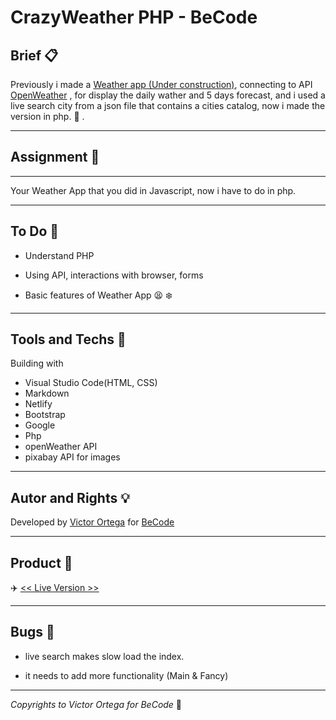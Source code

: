 # CrazyWeather PHP - BeCode

## Brief :clipboard:

Previously i made a [Weather app (Under construction)](https://github.com/ortegaVictorBe/weatherApp.git), connecting to API [OpenWeather](https://openweathermap.org/api) , for display the daily wather and 5 days forecast, and i used a live search city from a json file that contains a cities catalog, now i made the version in php. :smoking: .

---

## Assignment :speech_balloon:

---

Your Weather App that you did in Javascript, now i have to do in php.

---

## To Do :newspaper:

- Understand PHP

- Using API, interactions with browser, forms

- Basic features of Weather App :tired_face: :snowflake:

---

## Tools and Techs :hammer:

Building with

- Visual Studio Code(HTML, CSS)
- Markdown
- Netlify
- Bootstrap
- Google
- Php
- openWeather API
- pixabay API for images

---

## Autor and Rights :bulb:

Developed by [Victor Ortega](https://github.com/ortegaVictorBe) for [BeCode](https://becode.org/)

---

## Product :floppy_disk:

:airplane: [<< Live Version >>][address1]

[address1]: https://ortegavictorbe.github.io/app-Weather-php/

---

## Bugs :bug:

- live search makes slow load the index.

- it needs to add more functionality (Main & Fancy)

---

_Copyrights to Victor Ortega for BeCode_ :memo:
